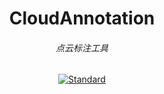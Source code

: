 <p align="center">
	<h1 align="center">CloudAnnotation</h1>
	<h6 align="center">点云标注工具</h6>
</p>
<p align="center">
	<a href="https://en.wikipedia.org/wiki/C%2B%2B#Standardization">
		<img src="https://camo.githubusercontent.com/423d6adbdf505b49c76e2274cd93e423399fe5b2536e0f2f956189e75c21b67c/68747470733a2f2f696d672e736869656c64732e696f2f62616467652f632532422532422d31312f31342f31372f32302d626c75652e737667" alt="Standard">
	</a>
</p>
